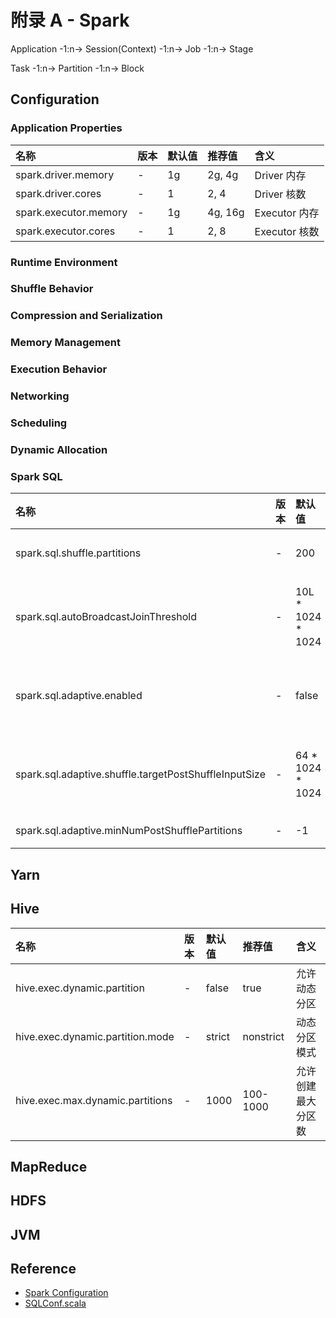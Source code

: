 # 附录 A - Spark

Application -1:n-> Session(Context) -1:n-> Job -1:n-> Stage

Task -1:n-> Partition -1:n-> Block

## Configuration

### Application Properties

| 名称 | 版本 | 默认值 | 推荐值 | 含义 |
| :--- | :--- | :--- | :--- | :--- |
| spark.driver.memory | - | 1g | 2g, 4g | Driver 内存 |
| spark.driver.cores | - | 1 | 2, 4 | Driver 核数 |
| spark.executor.memory | - | 1g | 4g, 16g | Executor 内存 |
| spark.executor.cores | - | 1 | 2, 8 | Executor 核数 |

### Runtime Environment

### Shuffle Behavior

### Compression and Serialization

### Memory Management

### Execution Behavior

### Networking

### Scheduling

### Dynamic Allocation

### Spark SQL

| 名称 | 版本 | 默认值 | 推荐值 | 含义 |
| :--- | :--- | :--- | :--- | :--- |
| spark.sql.shuffle.partitions | - | 200 | 20, 400 | Shuffle分区数量（Join、Aggr） |
| spark.sql.autoBroadcastJoinThreshold | - | 10L * 1024 * 1024 | (32, 64) * 1024 * 1024 | 自动优化为BroadcastJoin阈值 |
| spark.sql.adaptive.enabled | - | false | true | 自适应查询执行（Broadcast、Partition、Skew） |
| spark.sql.adaptive.shuffle.targetPostShuffleInputSize | - | 64 * 1024 * 1024 | (32, 128) * 1024 * 1024 | Shuffle读取文件大小 |
| spark.sql.adaptive.minNumPostShufflePartitions | - | -1 | 10, 200 | Shuffle最小分区数量 |

## Yarn

## Hive

| 名称 | 版本 | 默认值 | 推荐值 | 含义 |
| :--- | :--- | :--- | :--- | :--- |
| hive.exec.dynamic.partition | - | false | true | 允许动态分区 |
| hive.exec.dynamic.partition.mode | - | strict | nonstrict | 动态分区模式 |
| hive.exec.max.dynamic.partitions | - | 1000 | 100-1000 | 允许创建最大分区数 |

## MapReduce

## HDFS

## JVM

## Reference

- [Spark Configuration](https://spark.apache.org/docs/latest/configuration.html)
- [SQLConf.scala](https://github.com/apache/spark/blob/master/sql/catalyst/src/main/scala/org/apache/spark/sql/internal/SQLConf.scala)


